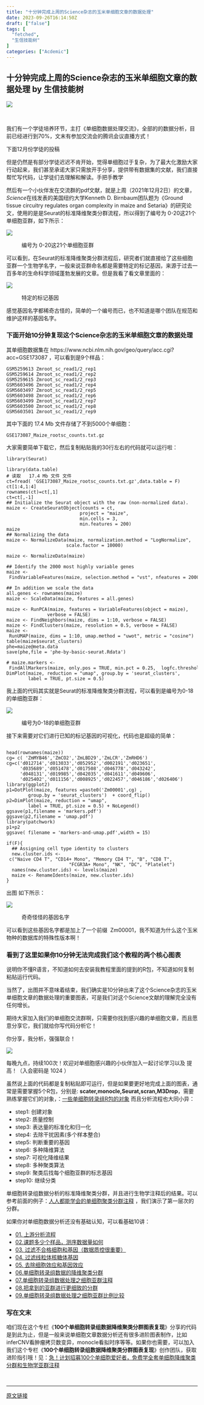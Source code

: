 ```yaml
---
title: "十分钟完成上周的Science杂志的玉米单细胞文章的数据处理"
date: 2023-09-26T16:14:50Z
draft: ["false"]
tags: [
  "fetched",
  "生信技能树"
]
categories: ["Acdemic"]
---
```

十分钟完成上周的Science杂志的玉米单细胞文章的数据处理 by 生信技能树
------
<div><section powered-by="xiumi.us"><section><section><section><img data-ratio="0.91875" data-src="https://mmbiz.qpic.cn/mmbiz_jpg/cZNhZQ6j4wztsZWIld4dbSAHficyAXWgkicrhjjacU8Ey0UKM56qbSnedHStMqWUfTPQxbqxNTVZy1g59nNW3BSg/640?wx_fmt=jpeg" data-type="jpeg" data-w="640" src="https://mmbiz.qpic.cn/mmbiz_jpg/cZNhZQ6j4wztsZWIld4dbSAHficyAXWgkicrhjjacU8Ey0UKM56qbSnedHStMqWUfTPQxbqxNTVZy1g59nNW3BSg/640?wx_fmt=jpeg"></section></section><span title="" opera-tn-ra-cell="_$.pages:0.layers:0.comps:0.title1"><p><br></p></span></section><section><section powered-by="xiumi.us"><p><span>我们有一个学徒培养环节，主打《单细胞数据处理交流》，全部的的数据分析，目前已经进行到70%，文末有参加交流会的腾讯会议直播方式！</span></p></section></section></section><section powered-by="xiumi.us"><section data-tools="新媒体排版" data-id="763890" data-style-type="undefined"><section placeholder="请输入标题">下面12月份学徒的投稿</section></section></section><section data-tool="mdnice编辑器" data-website="https://www.mdnice.com"><p data-tool="mdnice编辑器"><span>但是仍然是有</span><span>部分学徒迟迟不肯</span><span>开始</span><span>，</span><span>觉得单细胞过于复杂，</span><span>为了最大化激励大家行动起来，我们甚至承诺大家只需放开手</span><span>分享，提供带有数据集的文献，我们直接帮忙写代码，让学徒们去理解和解读。</span><span>手把手教学</span></p><p data-tool="mdnice编辑器">然后有一个小伙伴发在交流群的pdf文献，就是上周（2021年12月2日）的文章，<em>Science</em>在线发表的美国纽约大学Kenneth D. Birnbaum团队题为《Ground tissue circuitry regulates organ complexity in maize and Setaria》的研究论文，使用的是是Seurat的标准降维聚类分群流程，所以得到了编号为 0-20这21个单细胞亚群，如下所示：</p><p><img data-galleryid="" data-ratio="0.6329411764705882" data-s="300,640" data-src="https://mmbiz.qpic.cn/mmbiz_png/cZNhZQ6j4wxC5TcxzuzzaHQENm48NPPXuhSmaToiaWhObJguy8vm4ypx2Zl6IqFcYXTZopOtXnNOPr09zgnJxjw/640?wx_fmt=png" data-type="png" data-w="850" src="https://mmbiz.qpic.cn/mmbiz_png/cZNhZQ6j4wxC5TcxzuzzaHQENm48NPPXuhSmaToiaWhObJguy8vm4ypx2Zl6IqFcYXTZopOtXnNOPr09zgnJxjw/640?wx_fmt=png"></p><figure data-tool="mdnice编辑器"><figcaption>编号为 0-20这21个单细胞亚群</figcaption></figure><p data-tool="mdnice编辑器">可以看到，在Seurat的标准降维聚类分群流程后，研究者们就直接给了这些细胞亚群一个生物学名字，一般来说亚群命名都是需要特定的标记基因，来源于过去一百多年的生命科学领域蓬勃发展的文章。但是我看了看文章里面的：</p><p><img data-galleryid="" data-ratio="0.9943820224719101" data-s="300,640" data-src="https://mmbiz.qpic.cn/mmbiz_png/cZNhZQ6j4wxC5TcxzuzzaHQENm48NPPXAL5VhFeKmCN7a0qTsDmjhqdDOWLd0lrnkCcBqIgeWsgOU57ubW28fg/640?wx_fmt=png" data-type="png" data-w="712" src="https://mmbiz.qpic.cn/mmbiz_png/cZNhZQ6j4wxC5TcxzuzzaHQENm48NPPXAL5VhFeKmCN7a0qTsDmjhqdDOWLd0lrnkCcBqIgeWsgOU57ubW28fg/640?wx_fmt=png"></p><figure data-tool="mdnice编辑器"><figcaption>特定的标记基因</figcaption></figure><p data-tool="mdnice编辑器">感觉基因名字都稀奇古怪的，简单的一个编号而已，也不知道是哪个团队在规范和维护这样的基因名字。</p><h3 data-tool="mdnice编辑器"><span></span><span>下面开始10分钟复现这个Science杂志的玉米单细胞文章的数据处理</span><span></span></h3><p data-tool="mdnice编辑器">其单细胞数据集在 https://www.ncbi.nlm.nih.gov/geo/query/acc.cgi?acc=GSE173087 ，可以看到是9个样品：</p><pre data-tool="mdnice编辑器"><span></span><code>GSM5259613 Zmroot_sc_read1/2_rep1<br>GSM5259614 Zmroot_sc_read1/2_rep2<br>GSM5259615 Zmroot_sc_read1/2_rep3<br>GSM5603496 Zmroot_sc_read1/2_rep4<br>GSM5603497 Zmroot_sc_read1/2_rep5<br>GSM5603498 Zmroot_sc_read1/2_rep6<br>GSM5603499 Zmroot_sc_read1/2_rep7<br>GSM5603500 Zmroot_sc_read1/2_rep8<br>GSM5603501 Zmroot_sc_read1/2_rep9<br></code></pre><p data-tool="mdnice编辑器">其中下面的 17.4 Mb 文件存储了不到5000个单细胞：</p><pre data-tool="mdnice编辑器"><span></span><code>GSE173087_Maize_rootsc_counts.txt.gz <br></code></pre><p data-tool="mdnice编辑器">大家需要简单下载它，然后复制粘贴我的30行左右的代码就可以运行啦：</p><pre data-tool="mdnice编辑器"><span></span><code><span>library</span>(Seurat)<br><br><span>library</span>(data.table) <br><span># 读取   17.4 Mb 文件 文件 </span><br>ct=fread( <span>'GSE173087_Maize_rootsc_counts.txt.gz'</span>,data.table = <span>F</span>)<br>ct[<span>1</span>:<span>4</span>,<span>1</span>:<span>4</span>]<br>rownames(ct)=ct[,<span>1</span>]<br>ct=ct[,-<span>1</span>] <br><span>## Initialize the Seurat object with the raw (non-normalized data).</span><br>maize &lt;- CreateSeuratObject(counts = ct, <br>                           project = <span>"maize"</span>, <br>                           min.cells = <span>3</span>, <br>                           min.features = <span>200</span>)<br>maize <br><span>## Normalizing the data</span><br>maize &lt;- NormalizeData(maize, normalization.method = <span>"LogNormalize"</span>, <br>                      scale.factor = <span>10000</span>)<br><br>maize &lt;- NormalizeData(maize)<br><br><span>## Identify the 2000 most highly variable genes</span><br>maize &lt;- FindVariableFeatures(maize, selection.method = <span>"vst"</span>, nfeatures = <span>2000</span>)<br><br><span>## In addition we scale the data</span><br>all.genes &lt;- rownames(maize)<br>maize &lt;- ScaleData(maize, features = all.genes)<br><br>maize &lt;- RunPCA(maize, features = VariableFeatures(object = maize), <br>               verbose = <span>FALSE</span>)<br>maize &lt;- FindNeighbors(maize, dims = <span>1</span>:<span>10</span>, verbose = <span>FALSE</span>)<br>maize &lt;- FindClusters(maize, resolution = <span>0.5</span>, verbose = <span>FALSE</span>)<br>maize &lt;- RunUMAP(maize, dims = <span>1</span>:<span>10</span>, umap.method = <span>"uwot"</span>, metric = <span>"cosine"</span>)<br>table(maize$seurat_clusters)<br>phe=maize@meta.data<br>save(phe,file = <span>'phe-by-basic-seurat.Rdata'</span>)<br><br><span># maize.markers &lt;- FindAllMarkers(maize, only.pos = TRUE, min.pct = 0.25,  logfc.threshold = 0.25, verbose = FALSE)</span><br>DimPlot(maize, reduction = <span>"umap"</span>, group.by = <span>'seurat_clusters'</span>,<br>        label = <span>TRUE</span>, pt.size = <span>0.5</span>) <br></code></pre><p data-tool="mdnice编辑器">我上面的代码其实就是Seurat的标准降维聚类分群流程，可以看到是编号为0-18的单细胞亚群：</p><p><img data-galleryid="" data-ratio="0.9776785714285714" data-s="300,640" data-src="https://mmbiz.qpic.cn/mmbiz_png/cZNhZQ6j4wxC5TcxzuzzaHQENm48NPPXLXfZQ7pQx4BTOzE8NmsFmz8nYibZNCsr1mMwLxIxnhEVaMIxsEfmYAg/640?wx_fmt=png" data-type="png" data-w="1344" src="https://mmbiz.qpic.cn/mmbiz_png/cZNhZQ6j4wxC5TcxzuzzaHQENm48NPPXLXfZQ7pQx4BTOzE8NmsFmz8nYibZNCsr1mMwLxIxnhEVaMIxsEfmYAg/640?wx_fmt=png"></p><figure data-tool="mdnice编辑器"><figcaption>编号为0-18的单细胞亚群</figcaption></figure><p data-tool="mdnice编辑器">接下来需要对它们进行已知的标记基因的可视化，代码也是超级的简单：</p><pre data-tool="mdnice编辑器"><span></span><code><br>head(rownames(maize))<br>cg= c( <span>'ZmMYB46'</span>,<span>'ZmCO2'</span>,<span>'ZmLBD29'</span>,<span>'ZmLCR'</span>,<span>'ZmRHD6'</span>)<br>cg=c(<span>'d012714'</span>,<span>'d013033'</span>,<span>'d052952'</span>,<span>'d002191'</span>,<span>'d023651'</span>,<br>     <span>'d035689'</span>,<span>'d051478'</span>,<span>'d017508'</span>,<span>'d046778'</span>,<span>'d043242'</span>,<br>     <span>'d048131'</span>,<span>'d019985'</span>,<span>'d042035'</span>,<span>'d041611'</span>,<span>'d049606'</span>,<br>     <span>'d025402'</span>,<span>'d011156'</span>,<span>'d008925'</span>,<span>'d022457'</span>,<span>'d046186'</span>,<span>'d026406'</span>)<br><span>library</span>(ggplot2)<br>p1=DotPlot(maize, features =paste0(<span>'Zm00001'</span>,cg) ,<br>        group.by = <span>'seurat_clusters'</span>)  + coord_flip()<br>p2=DimPlot(maize, reduction = <span>"umap"</span>, <br>        label = <span>TRUE</span>, pt.size = <span>0.5</span>) + NoLegend()<br>ggsave(p1,filename = <span>'markers.pdf'</span>)<br>ggsave(p2,filename = <span>'umap.pdf'</span>)<br><span>library</span>(patchwork)<br>p1+p2<br>ggsave( filename = <span>'markers-and-umap.pdf'</span>,width = <span>15</span>)<br><br><span>if</span>(<span>F</span>){<br>  <span>## Assigning cell type identity to clusters</span><br>  new.cluster.ids &lt;- c(<span>"Naive CD4 T"</span>, <span>"CD14+ Mono"</span>, <span>"Memory CD4 T"</span>, <span>"B"</span>, <span>"CD8 T"</span>,<br>                       <span>"FCGR3A+ Mono"</span>, <span>"NK"</span>, <span>"DC"</span>, <span>"Platelet"</span>)<br>  names(new.cluster.ids) &lt;- levels(maize)<br>  maize &lt;- RenameIdents(maize, new.cluster.ids)<br>} <br></code></pre><p data-tool="mdnice编辑器">出图 如下所示：</p><p><img data-galleryid="" data-ratio="0.63671875" data-s="300,640" data-src="https://mmbiz.qpic.cn/mmbiz_png/cZNhZQ6j4wxC5TcxzuzzaHQENm48NPPXrjRLWP70bl02ryvf3444k6QnhaXWYich8ekuJLjqZ2pLdqvgcJN8z2g/640?wx_fmt=png" data-type="png" data-w="2048" src="https://mmbiz.qpic.cn/mmbiz_png/cZNhZQ6j4wxC5TcxzuzzaHQENm48NPPXrjRLWP70bl02ryvf3444k6QnhaXWYich8ekuJLjqZ2pLdqvgcJN8z2g/640?wx_fmt=png"></p><figure data-tool="mdnice编辑器"><figcaption>奇奇怪怪的基因名字</figcaption></figure><p data-tool="mdnice编辑器">可以看到这些基因名字都是加上了一个前缀  Zm00001，我不知道为什么这个玉米物种的数据库的特殊性版本啊！</p><h3 data-tool="mdnice编辑器"><span></span><span>看到了这里如果你10分钟无法完成我们这个教程的两个核心图表</span><span></span></h3><p data-tool="mdnice编辑器">说明你不懂R语言，不知道如何去安装我教程里面的提到的R包，不知道如何复制粘贴运行代码。</p><p data-tool="mdnice编辑器">当然了，出图并不意味着结束，我们确实是10分钟出来了这个Science杂志的玉米单细胞文章的数据处理的重要图表，可是我们对这个Science文献的理解完全没有任何增长。</p><p data-tool="mdnice编辑器">期待大家加入我们的单细胞交流群啊，只需要你找到感兴趣的单细胞文章，而且愿意分享它，我们就给你写代码分析它！</p><p data-tool="mdnice编辑器">你分享，我分析，强强联合！</p></section><section data-tool="mdnice编辑器" data-website="https://www.mdnice.com"><p><img data-galleryid="" data-ratio="1.3826815642458101" data-s="300,640" data-src="https://mmbiz.qpic.cn/mmbiz_png/cZNhZQ6j4ww1iapFCaLNqhhcpTSZUBACL88IS4H8OWU2jvV8NmO7DicWGIulnrgrx2uRDmJeVDicvoxQK5ibgULNkQ/640?wx_fmt=png" data-type="png" data-w="1074" src="https://mmbiz.qpic.cn/mmbiz_png/cZNhZQ6j4ww1iapFCaLNqhhcpTSZUBACL88IS4H8OWU2jvV8NmO7DicWGIulnrgrx2uRDmJeVDicvoxQK5ibgULNkQ/640?wx_fmt=png"></p><p data-tool="mdnice编辑器">每晚九点，持续100次！欢迎对单细胞感兴趣的小伙伴加入一起讨论学习以及 提高！（入会密码是 1024 ）</p></section><section data-tool="mdnice编辑器" data-website="https://www.mdnice.com"><p data-tool="mdnice编辑器">虽然说上面的代码都是复制粘贴即可运行，但是如果要更好地完成上面的图表，通常是需要掌握5个R包，分别是: <strong>scater,monocle,Seurat,scran,M3Drop</strong>，需要熟练掌握它们的对象，：<a href="http://mp.weixin.qq.com/s?__biz=MzAxMDkxODM1Ng==&amp;mid=2247489054&amp;idx=1&amp;sn=e154fe4c7d9a16dd2a5ec7830c551db3&amp;chksm=9b4856a5ac3fdfb3f5dee750f5a78dcbada8c9efbddd836d128620ec8d4ff49797e67341ea22&amp;scene=21#wechat_redirect" data-linktype="2" wah-hotarea="click">一些单细胞转录组R包的对象</a> 而且分析流程也大同小异：</p><ul data-tool="mdnice编辑器"><li><section>step1: 创建对象</section></li><li><section>step2: 质量控制</section></li><li><section>step3: 表达量的标准化和归一化</section></li><li><section>step4: 去除干扰因素(多个样本整合)</section></li><li><section>step5: 判断重要的基因</section></li><li><section>step6: 多种降维算法</section></li><li><section>step7: 可视化降维结果</section></li><li><section>step8: 多种聚类算法</section></li><li><section>step9: 聚类后找每个细胞亚群的标志基因</section></li><li><section>step10: 继续分类</section></li></ul><p data-tool="mdnice编辑器">单细胞转录组数据分析的标准降维聚类分群，并且进行生物学注释后的结果。可以参考前面的例子：<a href="https://mp.weixin.qq.com/s?__biz=MzAxMDkxODM1Ng==&amp;mid=2247497956&amp;idx=1&amp;sn=5d4deb7cf7b7848b3e2273cbd663bb6a&amp;scene=21#wechat_redirect" data-linktype="2" wah-hotarea="click">人人都能学会的单细胞聚类分群注释</a> ，我们演示了第一层次的分群。</p><p data-tool="mdnice编辑器">如果你对单细胞数据分析还没有基础认知，可以看基础10讲：</p><ul data-tool="mdnice编辑器"><li><section><a href="https://mp.weixin.qq.com/s?__biz=MzI1Njk4ODE0MQ==&amp;mid=2247486076&amp;idx=1&amp;sn=52bb851d7dc23461233a2cf458736151&amp;scene=21#wechat_redirect" data-linktype="2" wah-hotarea="click">01. 上游分析流程</a></section></li><li><section><a href="https://mp.weixin.qq.com/s?__biz=MzI1Njk4ODE0MQ==&amp;mid=2247486082&amp;idx=1&amp;sn=03cadceffb2c14ba95d97fe5caf38d94&amp;scene=21#wechat_redirect" data-linktype="2" wah-hotarea="click">02.课题多少个样品，测序数据量如何</a></section></li><li><section><a href="https://mp.weixin.qq.com/s?__biz=MzI1Njk4ODE0MQ==&amp;mid=2247486088&amp;idx=1&amp;sn=3a115338ee4937d20caab78627237553&amp;scene=21#wechat_redirect" data-linktype="2" wah-hotarea="click">03. 过滤不合格细胞和基因（数据质控很重要）</a></section></li><li><section><a href="https://mp.weixin.qq.com/s?__biz=MzI1Njk4ODE0MQ==&amp;mid=2247486096&amp;idx=1&amp;sn=1a99c4c5800b7e0287db3e8ef369fab8&amp;scene=21#wechat_redirect" data-linktype="2" wah-hotarea="click">04. 过滤线粒体核糖体基因</a></section></li><li><section><a href="https://mp.weixin.qq.com/s?__biz=MzI1Njk4ODE0MQ==&amp;mid=2247486098&amp;idx=1&amp;sn=bf9a71df848d74fe665ce7d5e283d5ff&amp;scene=21#wechat_redirect" data-linktype="2" wah-hotarea="click">05. 去除细胞效应和基因效应</a></section></li><li><section><a href="https://mp.weixin.qq.com/s?__biz=MzI1Njk4ODE0MQ==&amp;mid=2247486260&amp;idx=1&amp;sn=c6abf658de73594d1d77d8e1ffa7d153&amp;scene=21#wechat_redirect" data-linktype="2" wah-hotarea="click">06.单细胞转录组数据的降维聚类分群</a></section></li><li><section><a href="https://mp.weixin.qq.com/s?__biz=MzI1Njk4ODE0MQ==&amp;mid=2247486271&amp;idx=1&amp;sn=638b434b6deee63206af1c0eeda175ab&amp;scene=21#wechat_redirect" data-linktype="2" wah-hotarea="click">07.单细胞转录组数据处理之细胞亚群注释</a></section></li><li><section><a href="https://mp.weixin.qq.com/s?__biz=MzI1Njk4ODE0MQ==&amp;mid=2247486278&amp;idx=1&amp;sn=91250ef733833ff00371818b215dc124&amp;scene=21#wechat_redirect" data-linktype="2" wah-hotarea="click">08.把拿到的亚群进行更细致的分群</a></section></li><li><section><a href="https://mp.weixin.qq.com/s?__biz=MzI1Njk4ODE0MQ==&amp;mid=2247486287&amp;idx=1&amp;sn=49627c638ff9c04418282c53518aa7c7&amp;scene=21#wechat_redirect" data-linktype="2" wah-hotarea="click">09.单细胞转录组数据处理之细胞亚群比例比较</a></section></li></ul></section><h3 data-tool="mdnice编辑器">写在文末</h3><p data-tool="mdnice编辑器"><span>咱们现在这个专栏《</span><span><strong><span>100个单细胞转录组数据降维聚类分群图表复现</span></strong></span><span>》分享的代码是到此为止，但是一般来说单细胞文章数据分析还有很多进阶图表制作，比如inferCNV看肿瘤拷贝数变异，monocle看拟时序等等。如果你也需要，可以加入我们这个<span>专栏《</span><span><strong><span>100个单细胞转录组数据降维聚类分群图表复现</span></strong></span><span>》</span>创作团队，获取进阶指引哦！见：<a target="_blank" href="http://mp.weixin.qq.com/s?__biz=MzAxMDkxODM1Ng==&amp;mid=2247503683&amp;idx=1&amp;sn=6872a7825afbcdf096f717dc78af0116&amp;chksm=9b4b8ff8ac3c06eebace288d15dafdbc183c067ba0e1c1c5150818c48aa271becc608c16a014&amp;scene=21#wechat_redirect" data-itemshowtype="0" tab="innerlink" data-linktype="2" hasload="1" wah-hotarea="click">急！计划招募100个单细胞爱好者，免费学全套单细胞降维聚类分群和生物学亚群注释</a></span></p><p><br></p></div>  
<hr>
<a href="https://mp.weixin.qq.com/s/YvhXhEV4DXRRU872XmI4Ag",target="_blank" rel="noopener noreferrer">原文链接</a>

